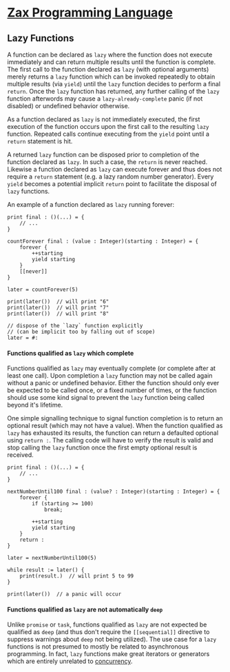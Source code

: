 
# [Zax Programming Language](index.md)

## Lazy Functions

A function can be declared as `lazy` where the function does not execute immediately and can return multiple results until the function is complete. The first call to the function declared as `lazy` (with optional arguments) merely returns a `lazy` function which can be invoked repeatedly to obtain multiple results (via `yield`) until the `lazy` function decides to perform a final `return`. Once the `lazy` function has returned, any further calling of the `lazy` function afterwords may cause a `lazy-already-complete` panic (if not disabled) or undefined behavior otherwise.

As a function declared as `lazy` is not immediately executed, the first execution of the function occurs upon the first call to the resulting `lazy` function. Repeated calls continue executing from the `yield` point until a `return` statement is hit.

A returned `lazy` function can be disposed prior to completion of the function declared as `lazy`. In such a case, the `return` is never reached. Likewise a function declared as `lazy` can execute forever and thus does not require a `return` statement (e.g. a lazy random number generator). Every `yield` becomes a potential implicit `return` point to facilitate the disposal of `lazy` functions.

An example of a function declared as `lazy` running forever:

````zax
print final : ()(...) = {
    // ...
}

countForever final : (value : Integer)(starting : Integer) = {
    forever {
        ++starting
        yield starting
    }
    [[never]]
}

later = countForever(5)

print(later())  // will print "6"
print(later())  // will print "7"
print(later())  // will print "8"

// dispose of the `lazy` function explicitly
// (can be implicit too by falling out of scope)
later = #:
````


#### Functions qualified as `lazy` which complete

Functions qualified as `lazy` may eventually complete (or complete after at least one call). Upon completion a `lazy` function may not be called again without a panic or undefined behavior. Either the function should only ever be expected to be called once, or a fixed number of times, or the function should use some kind signal to prevent the `lazy` function being called beyond it's lifetime.

One simple signalling technique to signal function completion is to return an optional result (which may not have a value). When the function qualified as `lazy` has exhausted its results, the function can return a defaulted optional using `return :`. The calling code will have to verify the result is valid and stop calling the `lazy` function once the first empty optional result is received.

````zax
print final : ()(...) = {
    // ...
}

nextNumberUntil100 final : (value? : Integer)(starting : Integer) = {
    forever {
        if (starting >= 100)
            break;

        ++starting
        yield starting
    }
    return :
}

later = nextNumberUntil100(5)

while result := later() {
    print(result.)  // will print 5 to 99
}

print(later())  // a panic will occur
````


#### Functions qualified as `lazy` are not automatically `deep`

Unlike `promise` or `task`, functions qualified as `lazy` are not expected be qualified as `deep` (and thus don't require the `[[sequential]]` directive to suppress warnings about `deep` not being utilized). The use case for a `lazy` functions is not presumed to mostly be related to asynchronous programming. In fact, `lazy` functions make great iterators or generators which are entirely unrelated to [concurrency](concurrency.md).

